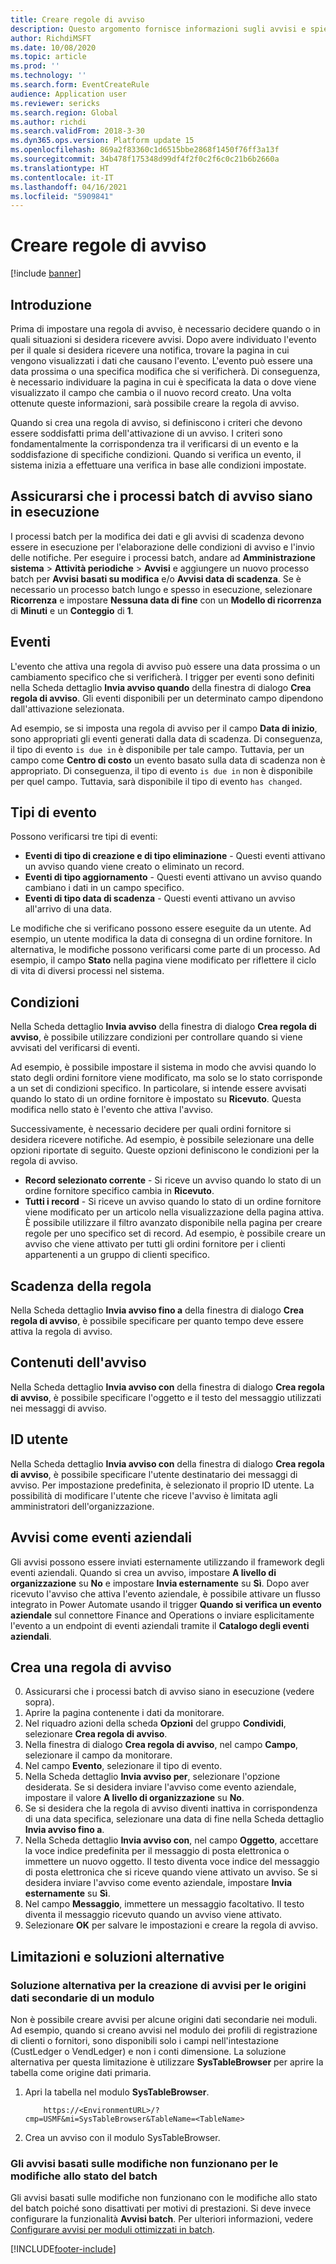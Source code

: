 ```yaml
---
title: Creare regole di avviso
description: Questo argomento fornisce informazioni sugli avvisi e spiega come creare una regola di avviso.
author: RichdiMSFT
ms.date: 10/08/2020
ms.topic: article
ms.prod: ''
ms.technology: ''
ms.search.form: EventCreateRule
audience: Application user
ms.reviewer: sericks
ms.search.region: Global
ms.author: richdi
ms.search.validFrom: 2018-3-30
ms.dyn365.ops.version: Platform update 15
ms.openlocfilehash: 869a2f83360c1d6515bbe2868f1450f76ff3a13f
ms.sourcegitcommit: 34b478f175348d99df4f2f0c2f6c0c21b6b2660a
ms.translationtype: HT
ms.contentlocale: it-IT
ms.lasthandoff: 04/16/2021
ms.locfileid: "5909841"
---
```

# <a name="create-alert-rules"></a>Creare regole di avviso

[!include [banner](../includes/banner.md)]

## <a name="getting-started"></a>Introduzione

Prima di impostare una regola di avviso, è necessario decidere quando o in quali situazioni si desidera ricevere avvisi. Dopo avere individuato l'evento per il quale si desidera ricevere una notifica, trovare la pagina in cui vengono visualizzati i dati che causano l'evento. L'evento può essere una data prossima o una specifica modifica che si verificherà. Di conseguenza, è necessario individuare la pagina in cui è specificata la data o dove viene visualizzato il campo che cambia o il nuovo record creato. Una volta ottenute queste informazioni, sarà possibile creare la regola di avviso.

Quando si crea una regola di avviso, si definiscono i criteri che devono essere soddisfatti prima dell'attivazione di un avviso. I criteri sono fondamentalmente la corrispondenza tra il verificarsi di un evento e la soddisfazione di specifiche condizioni. Quando si verifica un evento, il sistema inizia a effettuare una verifica in base alle condizioni impostate.

## <a name="ensure-the-alert-batch-jobs-are-running"></a>Assicurarsi che i processi batch di avviso siano in esecuzione

I processi batch per la modifica dei dati e gli avvisi di scadenza devono essere in esecuzione per l'elaborazione delle condizioni di avviso e l'invio delle notifiche. Per eseguire i processi batch, andare ad **Amministrazione sistema** > **Attività periodiche** > **Avvisi** e aggiungere un nuovo processo batch per **Avvisi basati su modifica** e/o **Avvisi data di scadenza**. Se è necessario un processo batch lungo e spesso in esecuzione, selezionare **Ricorrenza** e impostare **Nessuna data di fine** con un **Modello di ricorrenza** di **Minuti** e un **Conteggio** di **1**.

## <a name="events"></a>Eventi

L'evento che attiva una regola di avviso può essere una data prossima o un cambiamento specifico che si verificherà. I trigger per eventi sono definiti nella Scheda dettaglio **Invia avviso quando** della finestra di dialogo **Crea regola di avviso**. Gli eventi disponibili per un determinato campo dipendono dall'attivazione selezionata.

Ad esempio, se si imposta una regola di avviso per il campo **Data di inizio**, sono appropriati gli eventi generati dalla data di scadenza. Di conseguenza, il tipo di evento `is due in` è disponibile per tale campo. Tuttavia, per un campo come **Centro di costo** un evento basato sulla data di scadenza non è appropriato. Di conseguenza, il tipo di evento `is due in` non è disponibile per quel campo. Tuttavia, sarà disponibile il tipo di evento `has changed`.

## <a name="event-types"></a>Tipi di evento

Possono verificarsi tre tipi di eventi:

- **Eventi di tipo di creazione e di tipo eliminazione** - Questi eventi attivano un avviso quando viene creato o eliminato un record.
- **Eventi di tipo aggiornamento** - Questi eventi attivano un avviso quando cambiano i dati in un campo specifico.
- **Eventi di tipo data di scadenza** - Questi eventi attivano un avviso all'arrivo di una data.
    
Le modifiche che si verificano possono essere eseguite da un utente. Ad esempio, un utente modifica la data di consegna di un ordine fornitore. In alternativa, le modifiche possono verificarsi come parte di un processo. Ad esempio, il campo **Stato** nella pagina viene modificato per riflettere il ciclo di vita di diversi processi nel sistema.

## <a name="conditions"></a>Condizioni

Nella Scheda dettaglio **Invia avviso** della finestra di dialogo **Crea regola di avviso**, è possibile utilizzare condizioni per controllare quando si viene avvisati del verificarsi di eventi.

Ad esempio, è possibile impostare il sistema in modo che avvisi quando lo stato degli ordini fornitore viene modificato, ma solo se lo stato corrisponde a un set di condizioni specifico. In particolare, si intende essere avvisati quando lo stato di un ordine fornitore è impostato su **Ricevuto**. Questa modifica nello stato è l'evento che attiva l'avviso.

Successivamente, è necessario decidere per quali ordini fornitore si desidera ricevere notifiche. Ad esempio, è possibile selezionare una delle opzioni riportate di seguito. Queste opzioni definiscono le condizioni per la regola di avviso.

- **Record selezionato corrente** - Si riceve un avviso quando lo stato di un ordine fornitore specifico cambia in **Ricevuto**.
- **Tutti i record** - Si riceve un avviso quando lo stato di un ordine fornitore viene modificato per un articolo nella visualizzazione della pagina attiva. È possibile utilizzare il filtro avanzato disponibile nella pagina per creare regole per uno specifico set di record. Ad esempio, è possibile creare un avviso che viene attivato per tutti gli ordini fornitore per i clienti appartenenti a un gruppo di clienti specifico.
    
## <a name="expiry-of-rule"></a>Scadenza della regola

Nella Scheda dettaglio **Invia avviso fino a** della finestra di dialogo **Crea regola di avviso**, è possibile specificare per quanto tempo deve essere attiva la regola di avviso.

## <a name="alert-contents"></a>Contenuti dell'avviso

Nella Scheda dettaglio **Invia avviso con** della finestra di dialogo **Crea regola di avviso**, è possibile specificare l'oggetto e il testo del messaggio utilizzati nei messaggi di avviso.

## <a name="user-id"></a>ID utente

Nella Scheda dettaglio **Invia avviso con** della finestra di dialogo **Crea regola di avviso**, è possibile specificare l'utente destinatario dei messaggi di avviso. Per impostazione predefinita, è selezionato il proprio ID utente. La possibilità di modificare l'utente che riceve l'avviso è limitata agli amministratori dell'organizzazione.

## <a name="alerts-as-business-events"></a>Avvisi come eventi aziendali

Gli avvisi possono essere inviati esternamente utilizzando il framework degli eventi aziendali. Quando si crea un avviso, impostare **A livello di organizzazione** su **No** e impostare **Invia esternamente** su **Sì**. Dopo aver ricevuto l'avviso che attiva l'evento aziendale, è possibile attivare un flusso integrato in Power Automate usando il trigger **Quando si verifica un evento aziendale** sul connettore Finance and Operations o inviare esplicitamente l'evento a un endpoint di eventi aziendali tramite il **Catalogo degli eventi aziendali**.

## <a name="create-an-alert-rule"></a>Crea una regola di avviso

0. Assicurarsi che i processi batch di avviso siano in esecuzione (vedere sopra).
1. Aprire la pagina contenente i dati da monitorare.
2. Nel riquadro azioni della scheda **Opzioni** del gruppo **Condividi**, selezionare **Crea regola di avviso**.
3. Nella finestra di dialogo **Crea regola di avviso**, nel campo **Campo**, selezionare il campo da monitorare.
4. Nel campo **Evento**, selezionare il tipo di evento.
5. Nella Scheda dettaglio **Invia avviso per**, selezionare l'opzione desiderata. Se si desidera inviare l'avviso come evento aziendale, impostare il valore **A livello di organizzazione** su **No**.
6. Se si desidera che la regola di avviso diventi inattiva in corrispondenza di una data specifica, selezionare una data di fine nella Scheda dettaglio **Invia avviso fino a**.
7. Nella Scheda dettaglio **Invia avviso con**, nel campo **Oggetto**, accettare la voce indice predefinita per il messaggio di posta elettronica o immettere un nuovo oggetto. Il testo diventa voce indice del messaggio di posta elettronica che si riceve quando viene attivato un avviso. Se si desidera inviare l'avviso come evento aziendale, impostare **Invia esternamente** su **Sì**.
8. Nel campo **Messaggio**, immettere un messaggio facoltativo. Il testo diventa il messaggio ricevuto quando un avviso viene attivato.
9. Selezionare **OK** per salvare le impostazioni e creare la regola di avviso.

## <a name="limitations-and-workarounds"></a>Limitazioni e soluzioni alternative

### <a name="workaround-for-creating-alerts-for-the-secondary-data-sources-of-a-form"></a>Soluzione alternativa per la creazione di avvisi per le origini dati secondarie di un modulo
Non è possibile creare avvisi per alcune origini dati secondarie nei moduli. Ad esempio, quando si creano avvisi nel modulo dei profili di registrazione di clienti o fornitori, sono disponibili solo i campi nell'intestazione (CustLedger o VendLedger) e non i conti dimensione. La soluzione alternativa per questa limitazione è utilizzare **SysTableBrowser** per aprire la tabella come origine dati primaria. 
1. Apri la tabella nel modulo **SysTableBrowser**.
    ```
        https://<EnvironmentURL>/?cmp=USMF&mi=SysTableBrowser&TableName=<TableName>
    ```
2. Crea un avviso con il modulo SysTableBrowser.

### <a name="change-based-alerts-do-not-work-for-batch-status-changes"></a>Gli avvisi basati sulle modifiche non funzionano per le modifiche allo stato del batch
Gli avvisi basati sulle modifiche non funzionano con le modifiche allo stato del batch poiché sono disattivati per motivi di prestazioni. Si deve invece configurare la funzionalità **Avvisi batch**. Per ulteriori informazioni, vedere [Configurare avvisi per moduli ottimizzati in batch](../../dev-itpro/sysadmin/alerts.md#set-up-alerts-for-batch-enhanced-forms).


[!INCLUDE[footer-include](../../../includes/footer-banner.md)]